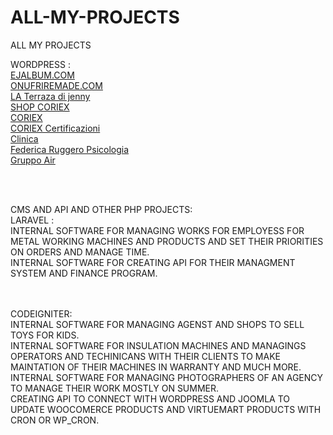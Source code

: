 # ALL-MY-PROJECTS
ALL MY PROJECTS


WORDPRESS : <br>
<a href="https://ejalbum.com/" target="_blank">EJALBUM.COM</a><br>
<a href="https://onufriremade.com/en/" target="_blank">ONUFRIREMADE.COM</a><br>
<a href="https://laterrazzadijenny.it/en/" target="_blank">LA Terraza di jenny</a><br>
<a href="https://shop.coriex.it/" target="_blank">SHOP CORIEX</a><br>
<a href="https://coriex.it/" target="_blank">CORIEX</a><br>
<a href="https://certificazioni.coriex.it/" target="_blank">CORIEX Certificazioni</a><br>
<a href="http://www.clinicaveterinariaarcella.it/" target="_blank">Clinica</a><br>
<a href="https://www.federicaruggeropsicologa.it/" target="_blank">Federica Ruggero Psicologia</a><br>
<a href="https://gruppoair.it/" target="_blank">Gruppo Air</a><br>


<br><br>

CMS AND API AND OTHER PHP PROJECTS:<br>
LARAVEL : <br>
INTERNAL SOFTWARE FOR MANAGING WORKS FOR EMPLOYESS FOR METAL WORKING MACHINES AND PRODUCTS AND SET THEIR PRIORITIES ON ORDERS AND MANAGE TIME.<br>
INTERNAL SOFTWARE FOR CREATING API FOR THEIR MANAGMENT SYSTEM AND FINANCE PROGRAM.<br>
<br><br>

CODEIGNITER: <br>
INTERNAL SOFTWARE FOR MANAGING AGENST AND SHOPS TO SELL TOYS FOR KIDS.<br>
INTERNAL SOFTWARE FOR INSULATION MACHINES AND MANAGINGS OPERATORS AND TECHINICANS WITH THEIR CLIENTS TO MAKE MAINTATION OF THEIR MACHINES IN WARRANTY AND MUCH MORE.<br>
INTERNAL SOFTWARE FOR MANAGING PHOTOGRAPHERS OF AN AGENCY TO MANAGE THEIR WORK MOSTLY ON SUMMER.<br>
CREATING API TO CONNECT WITH WORDPRESS AND JOOMLA TO UPDATE WOOCOMERCE PRODUCTS AND VIRTUEMART PRODUCTS WITH CRON OR WP_CRON.<br>
